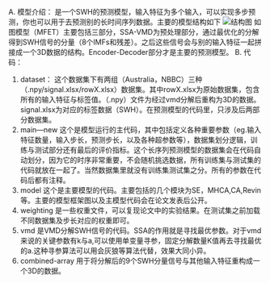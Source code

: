 A. 模型介绍： 是一个SWH的预测模型，输入特征为多个输入，可以实现多步预测，你也可以用于去预测别的长时间序列数据。主要的模型结构如下
![结构图](https://github.com/user-attachments/assets/8188401a-3776-438e-87f2-787a2791f666) 如图模型（MFET）主要包括三部分，SSA-VMD为预处理部分，通过最优化的分解得到SWH信号的分量（8个IMFs和残差）。之后这些信号会与别的输入特征一起拼接成一个3D数据的结构。Encoder-Decoder部分才是主要的预测模型。 
B. 代码：
1. dataset： 这个数据集下有两组（Australia，NBBC）三种（.npy/signal.xlsx/rowX.xlsx）数据集。其中rowX.xlsx为原始数据集，包含所有的输入特征与标签值。（.npy）文件为经过vmd分解后重构为3D的数据。signal.xlsx为对应的标签数据（SWH）。在预测模型的代码里，只涉及后两部分数据集。
2. main—new 这个是模型运行的主代码，其中包括定义各种重要参数（eg.输入特征数量，输入步长，预测步长，以及各种超参数等），数据集划分逻辑，训练与测试部分还有最后的评价指标。这个长序列预测模型的数据集会在代码自动划分，因为它的时序非常重要，不会随机挑选数据，所有训练集与测试集的代码就放在一起了。当然数据集里就没有训练集测试集之分。所有的参数在代码后都有注释。
3. model 这个是主要模型的代码。主要包括的几个模块为SE，MHCA,CA,Revin等。主要的模型框架图以及主模型代码会在论文发表后公开。
4. weighting 是一些权重文件，可以复现论文中的实验结果。在测试集之前加载不同数据集及步长对应的权重即可。
5. vmd 是VMD分解SWH信号的代码。SSA的作用就是寻找最优参数。对于vmd来说的关键参数有k与a,可以使用单变量寻参，固定分解数量K值再去寻找最优的a.这种寻参算法可以用会灰狼等算法代替，效果大同小异。
6. combined-array 用于将分解后的9个SWH分量信号与其他输入特征重构成一个3D的数据。

